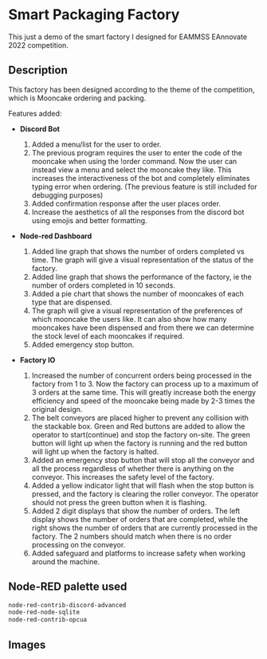 # Smart Packaging Factory

This just a demo of the smart factory I designed for EAMMSS EAnnovate 2022 competition.

## Description
This factory has been designed according to the theme of the competition, which is Mooncake ordering and packing.

Features added:

* **Discord Bot**
  1. Added a menu/list for the user to order. 
  2. The previous program requires the user to enter the code of the mooncake when using the !order command. Now the user can instead view a menu and select the mooncake they like. This increases the interactiveness of the bot and completely eliminates typing error when ordering. (The previous feature is still included for debugging purposes)
  3. Added confirmation response after the user places order.
  4. Increase the aesthetics of all the responses from the discord bot using emojis and better formatting.

* **Node-red Dashboard**
  1. Added line graph that shows the number of orders completed vs time. The graph will give a visual representation of the status of the factory.
  2. Added line graph that shows the performance of the factory, ie the number of orders completed in 10 seconds. 
  3. Added a pie chart that shows the number of mooncakes of each type that are dispensed. 
  4. The graph will give a visual representation of the preferences of which mooncake the users like. It can also show how many mooncakes have been dispensed and from there we can determine the stock level of each mooncakes if required.
  5. Added emergency stop button.

* **Factory IO**
  1. Increased the number of concurrent orders being processed in the factory from 1 to 3. Now the factory can process up to a maximum of 3 orders at the same time. This will greatly increase both the energy efficiency and speed of the mooncake being made by 2-3 times the original design.
  2. The belt conveyors are placed higher to prevent any collision with the stackable box.
Green and Red buttons are added to allow the operator to start(continue) and stop the factory on-site. The green button will light up when the factory is running and the red button will light up when the factory is halted.
  3. Added an emergency stop button that will stop all the conveyor and all the process regardless of whether there is anything on the conveyor. This increases the safety level of the factory.
  4. Added a yellow indicator light that will flash when the stop button is pressed, and the factory is clearing the roller conveyor. The operator should not press the green button when it is flashing.
  5. Added 2 digit displays that show the number of orders. The left display shows the number of orders that are completed, while the right shows the number of orders that are currently processed in the factory. The 2 numbers should match when there is no order processing on the conveyor.
  6. Added safeguard and platforms to increase safety when working around the machine.

## Node-RED palette used
```bash
node-red-contrib-discord-advanced
node-red-node-sqlite
node-red-contrib-opcua
```

## Images

